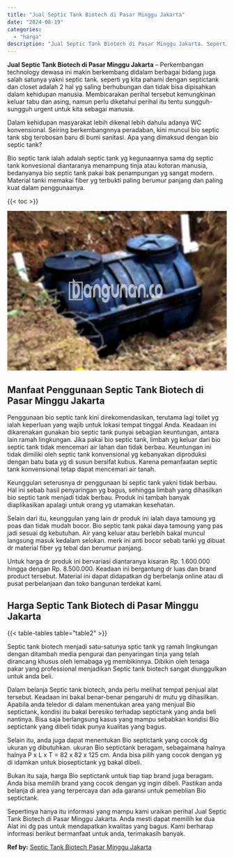 ```yaml
---
title: "Jual Septic Tank Biotech di Pasar Minggu Jakarta"
date: "2024-08-19"
categories: 
  - "harga"
description: "Jual Septic Tank Biotech di Pasar Minggu Jakarta. Sepertinya hanya itu informasi yang mampu kami uraikan perihal Jual Septic Tank Biotech di Pasar Minggu Jak..."
---
```


**Jual Septic Tank Biotech di Pasar Minggu Jakarta** – Perkembangan technology dewasa ini makin berkembang didalam berbagai bidang juga salah satunya yakni septic tank. seperti yg kita pahami dengan septictank dan closet adalah 2 hal yg saling berhubungan dan tidak bisa dipisahkan dalam kehidupan manusia. Membicarakan perihal tersebut kemungkinan keluar tabu dan asing, namun perlu diketahui perihal itu tentu sungguh-sungguh urgent untuk kita sebagai manusia.

Dalam kehidupan masyarakat lebih dikenal lebih dahulu adanya WC konvensional. Seiring berkembangnnya peradaban, kini muncul bio septic tank sbg terobosan baru di bumi sanitasi. Apa yang dimaksud dengan bio septic tank?

Bio septic tank ialah adalah septic tank yg kegunaannya sama dg septic tank konvesional diantaranya menampung tinja atau kotoran manusia, bedanyanya bio septic tank pakai bak penampungan yg sangat modern. Material tanki memakai fiber yg terbukti paling berumur panjang dan paling kuat dalam penggunaanya.

{{< toc >}}

![Jual Septic Tank Biotech di Pasar Minggu Jakarta](/images/jual-bio-septictank-30.png)

## Manfaat Penggunaan Septic Tank Biotech di Pasar Minggu Jakarta

Penggunaan bio septic tank kini direkomendasikan, terutama lagi toilet yg ialah keperluan yang wajib untuk lokasi tempat tinggal Anda. Keadaan ini dikarenakan gunakan bio septic tank punyai sebagian keuntungan, antara lain ramah lingkungan. Jika pakai bio septic tank, limbah yg keluar dari bio septic tank tidak mencemari air lahan dan tidak berbau. Keuntungan ini tidak dimiliki oleh septic tank konvensional yg kebanyakan diproduksi dengan batu bata yg di susun bersifat kubus. Karena pemanfaatan septic tank konvensional tetap dapat mencemari air tanah.

Keunggulan seterusnya dr penggunaan bi septic tank yakni tidak berbau. Hal ini sebab hasil penyaringan yg bagus, sehingga limbah yang dihasilkan bio septic tank menjadi tidak berbau. Produk ini tambah banyak diaplikasikan apalagi untuk orang yg utamakan kesehatan.

Selain dari itu, keunggulan yang lain dr produk ini ialah daya tamoung yg poas dan tidak mudah bocor. Bio septic tank pakai daya tamoung yang pas jadi sesuai dg kebutuhan. Air yang keluar atau berlebih bakal muncul langsung masuk kedalam selokan. merk ini anti bocor sebab tanki yg dibuat dr material fiber yg tebal dan berumur panjang.

Untuk harga dr produk ini bervariasi diantaranya kisaran Rp. 1.600.000 hingga dengan Rp. 8.500.000. Keadaan ini bergantung dr luas dan brand product tersebut. Material ini dapat didapatkan dg berbelanja online atau di pusat perbelanjaan dan toko bangunan terdekat kami.

## Harga Septic Tank Biotech di Pasar Minggu Jakarta

{{< table-tables table="table2" >}}

Septic tank biotech menjadi satu-satunya sptic tank yg ramah lingkungan dengan ditambah media pengurai dan penyaringan tinja yang telah dirancang khusus oleh lemabaga yg membikinnya. Dibikin oleh tenaga pakar yang professional menjadikan Septic tank biotech sangat diunggulkan untuk anda beli.

Dalam belanja Septic tank biotech, anda perlu melihat tempat penjual alat tersebut. Keadaan ini bakal benar-benar pengaruhi dr mutu yg dihasilkan. Apabila anda teledor di dalam menentukan area yang menjual Bio septictank, kondisi itu bakal beresiko terhadap septictank yang anda beli nantinya. Bisa saja berlangsung kasus yang mampu sebabkan kondisi Bio septictank yang dibeli tidak punya kualitas yang bagus.

Selain itu, anda juga dapat menentukan Bio septictank yang cocok dg ukuran yg dibutuhkan. ukuran Bio septictank beragam, sebagaimana halnya halnya P x L x T = 82 x 82 x 125 cm. Anda bisa pilih yang cocok dengan yg di idamkan untuk bioseptictank yg bakal dibeli.

Bukan itu saja, harga Bio septictank untuk tiap tiap brand juga beragam. Anda bisa memilih brand yang cocok dengan yg ingin dibeli. Pastikan anda belanja di area yang terpercaya dan ada garansi untuk pemeblian Bio septictank.

Sepertinya hanya itu informasi yang mampu kami uraikan perihal Jual Septic Tank Biotech di Pasar Minggu Jakarta. Anda mesti dapat memilih ke dua Alat ini dg pas untuk mendapatkan kwalitas yang bagus. Kami berharap informasi berikut bermanfaat untuk anda, terimakasih banyak.

**Ref by:** [Septic Tank Biotech Pasar Minggu Jakarta](https://id.wikipedia.org/wiki/Septic)
